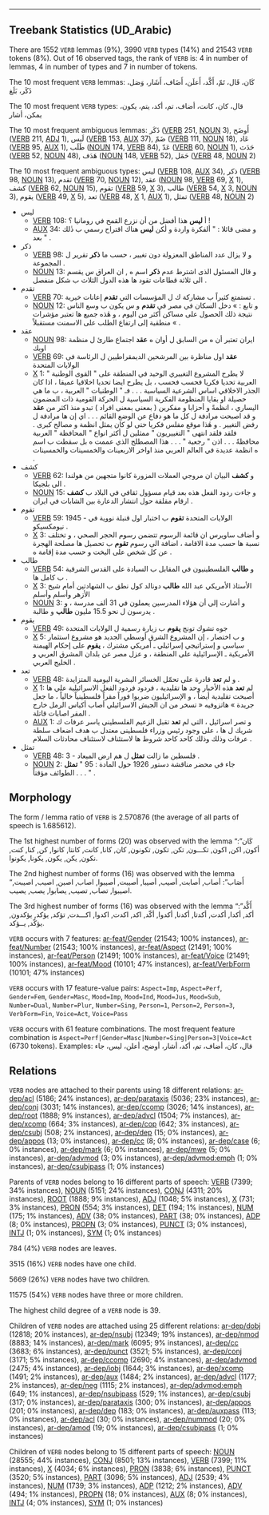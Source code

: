 

--------------------------------------------------------------------------------

## Treebank Statistics (UD_Arabic)

There are 1552 `VERB` lemmas (9%), 3990 `VERB` types (14%) and 21543 `VERB` tokens (8%).
Out of 16 observed tags, the rank of `VERB` is: 4 in number of lemmas, 4 in number of types and 7 in number of tokens.

The 10 most frequent `VERB` lemmas: كَان، قَال، تَمّ، أَكَّد، أَعلَن، أَضَاف، أَشَار، وَصَل، ذَكَر، بَلَغ

The 10 most frequent `VERB` types:  قال، كان، كانت، أضاف، تم، أكد، يتم، يكون، يمكن، أشار

The 10 most frequent ambiguous lemmas: ذَكَر ([VERB]() 251, [NOUN]() 3), أَوضَح ([VERB]() 211, [ADJ]() 1), لَيس ([VERB]() 153, [AUX]() 37), ضَمّ ([VERB]() 111, [NOUN]() 18), عَاد ([VERB]() 95, [AUX]() 1), طَلَب ([NOUN]() 174, [VERB]() 84), عَدّ ([VERB]() 60, [NOUN]() 1), حَدَث ([VERB]() 52, [NOUN]() 48), هَدَف ([NOUN]() 148, [VERB]() 52), حَمَل ([VERB]() 48, [NOUN]() 2)

The 10 most frequent ambiguous types:  ليس ([VERB]() 108, [AUX]() 34), ذكر ([VERB]() 98, [NOUN]() 13), تقدم ([VERB]() 70, [NOUN]() 12), عقد ([NOUN]() 98, [VERB]() 69, [X]() 1), كشف ([VERB]() 62, [NOUN]() 15), تقوم ([VERB]() 59, [X]() 3), طالب ([VERB]() 54, [X]() 3, [NOUN]() 3), يقوم ([VERB]() 49, [X]() 5), تعد ([VERB]() 48, [X]() 1, [AUX]() 1), تمثل ([VERB]() 48, [NOUN]() 2)


* ليس
  * [VERB]() 108: أ <b>ليس</b> هذا أفضل من أن نزرع القمح في رومانيا ؟ !
  * [AUX]() 34: و مضى قائلا : " ألفكرة واردة و لٰكن <b>ليس</b> هناك اقتراح رسمي ب ذٰلك بعد " .
* ذكر
  * [VERB]() 98: و لا يزال عدد المناطق المعزولة دون تغيير ، حسب ما <b>ذكر</b> تقرير ل المجموعة .
  * [NOUN]() 13: و قال المسئول الذى اشترط عدم <b>ذكر</b> اسم ه , ان العراق س يقسم الى ثلاثة قطاعات تقود ها هذه الدول الثلاث ب شكل منفصل .
* تقدم
  * [VERB]() 70: تستمتع كثيراً ب مشاركة ك ل المؤسسات التي <b>تقدم</b> إعانات خيرية .
  * [NOUN]() 12: و تابع : » دخل السكان في مصر في <b>تقدم</b> و س يكون ب وسع الناس نتيجة ذلك الحصول على مساكن أكثر من اليوم ، و هٰذه جميع ها تعتبر مؤشرات منطقية إلى ارتفاع الطلب على الاسمنت مستقبلاً « .
* عقد
  * [NOUN]() 98: ايران تعتبر أن ه من السابق ل أوان ه <b>عقد</b> اجتماع طارئ ل منظمة اوبك
  * [VERB]() 69: <b>عقد</b> اول مناظرة بين المرشحين الديمقراطيين ل الرئاسة فى الولايات المتحدة
  * [X]() 1: لا يطرح المشروع التغييري الوحيد في المنطقة على " القوى الوطنية " العربية تحديا فكريا فحسب فحسب ، بل يطرح ايضا تحديا اخلاقيا عميقا ، اذا كان الجذر الاخلاقي اساس الشرعية السياسية . . . فـ " الوطنيات " العربية ، ب ما هي حصيلة او بقايا المنظومة الفكرية السياسية ل الحركة القومية ذات المضمون اليساري ، انظمةً و أحزابا و مفكرين ( بمعنى بمعنى افراد ) تبدو منذ اكثر من <b>عقد</b> و قد اصبحت مرادفة ل كل ما هو دفاع عن الوضع القائم . . . اي إن ها مرادفة ل رفض التغيير . و هٰذا موقع مفلس فكريا حتى لو كان يمثل انظمة و مصالح كبرى . فلقد فلقد انتهى " التغييريون " ممثلين ل أكثر انواع " المحافظة " العربية محافظةً . . . اذن " رجعية " . . . هذا المصطلح الذي عممت ه بل سقطت ب اسم ه انظمة عديدة في العالم العربي منذ اواخر الاربعينات والخمسينات والخمسينات .
* كشف
  * [VERB]() 62: و <b>كشف</b> البيان ان مروجي العملات المزورة كانوا متجهين من هولندا الى بلجيكا .
  * [NOUN]() 15: و جاءت ردود الفعل هذه بعد قيام مسؤول ثقافي في البلاد ب <b>كشف</b> ارقام مقلقة حول انتشار الدعارة بين الشابات في ايران .
* تقوم
  * [VERB]() 59: 1945 - الولايات المتحدة <b>تقوم</b> ب اختبار اول قنبلة نووية في نيومكسيكو .
  * [X]() 3: و أضاف ساويرس ان قائمة الرسوم تتضمن رسوم الحجر الصحي ، و تختلف نسبة ها حسب مدة الاقامة ، اضافة الى رسوم <b>تقوم</b> ب تحصيل ها مصلحة الهجرة عن كل شخص على اليخت و حسب مدة إقامة ه .
* طالب
  * [VERB]() 54: و <b>طالب</b> الفلسطينيون في المقابل ب السيادة على القدس الشرقية ب كامل ها .
  * [X]() 3: الأستاذ الأمريكي عبد الله <b>طالب</b> دونالد كول نطق ب الشهادتين أمام شيخ الأزهر وأسلم وأسلم
  * [NOUN]() 3: و أشارت إلى أن هؤلاء المدرسين يعملون في 31 ألف مدرسة ، و يدرسون ل نحو 15.5 مليون <b>طالب</b> و طالبة .
* يقوم
  * [VERB]() 49: جوه تشوك تونج <b>يقوم</b> ب زيارة رسمية ل الولايات المتحدة
  * [X]() 5: و ب اختصار ، إن المشروع الشرق أوسطي الجديد هو مشروع استثمار سياسي و إستراتيجي إسرائيلي ـ أمريكي مشترك ، <b>يقوم</b> على إحكام الهيمنة الأمريكية ـ الإسرائيلية على المنطقة ، و عزل مصر عن بلدان المشرق العربي و الخليج العربي .
* تعد
  * [VERB]() 48: و لم <b>تعد</b> قادرة على تحمّل الخسائر البشرية اليومية المتزايدة .
  * [X]() 1: لم <b>تعد</b> هذه الأخبار وحد ها تقليدية ، فردود فردود الفعل الاسرائيلية علي ها أصبحت تقليدية أيضاً ، و الإسرائيليون ضربوا فوراً مقراً فلسطينياً خالياً ، ما جعل جريدة » هاتزوفيه « تسخر من ان الجيش الاسرائيلي أصاب أكياس الرمل خارج المقر اصابات قاتلة .
  * [AUX]() 1: و تصر اسرائيل ، التى لم <b>تعد</b> تقبل الزعيم الفلسطينى ياسر عرفات ك شريك ل ها ، على وجود رئيس وزراء فلسطينى معتدل ب هدف اضعاف سلطة عرفات وذلك وذلك كاحد كاحد شروط ها لاستئناف لاستئناف محادثات السلام .
* تمثل
  * [VERB]() 48: 3 - فلسطين ما زالت <b>تمثل</b> ل هم ارض الميعاد .
  * [NOUN]() 2: جاء في محضر مناقشة دستور 1926 حول المادة : 95 " <b>تمثل</b> الطوائف مؤقتاً . . . " .

## Morphology

The form / lemma ratio of `VERB` is 2.570876 (the average of all parts of speech is 1.685612).

The 1st highest number of forms (20) was observed with the lemma “كَان”: أكون, اكن, اكون, تكـــون, تكن, تكون, تكونون, كان, كانا, كانت, كانتا, كانوا, كن, كنا, كنت, نكون, يكن, يكون, يكونا, يكونوا.

The 2nd highest number of forms (16) was observed with the lemma “أَصَاب”: أصاب, أصابت, أصيب, أصيبا, أصيبت, أصيبوا, اصاب, اصبن, اصيب, اصيبت, اصيبوا, تصاب, تصيب, يصابوا, يصب, يصيب.

The 3rd highest number of forms (16) was observed with the lemma “أَكَّد”: أكد, أكدا, أكدت, أكدتا, أكدنا, أكدوا, أكّد, اكد, اكدت, اكدوا, اكـــدت, تؤكد, يؤكد, يؤكدون, يؤكّد, يــؤكد.

`VERB` occurs with 7 features: [ar-feat/Gender]() (21543; 100% instances), [ar-feat/Number]() (21543; 100% instances), [ar-feat/Aspect]() (21491; 100% instances), [ar-feat/Person]() (21491; 100% instances), [ar-feat/Voice]() (21491; 100% instances), [ar-feat/Mood]() (10101; 47% instances), [ar-feat/VerbForm]() (10101; 47% instances)

`VERB` occurs with 17 feature-value pairs: `Aspect=Imp`, `Aspect=Perf`, `Gender=Fem`, `Gender=Masc`, `Mood=Imp`, `Mood=Ind`, `Mood=Jus`, `Mood=Sub`, `Number=Dual`, `Number=Plur`, `Number=Sing`, `Person=1`, `Person=2`, `Person=3`, `VerbForm=Fin`, `Voice=Act`, `Voice=Pass`

`VERB` occurs with 61 feature combinations.
The most frequent feature combination is `Aspect=Perf|Gender=Masc|Number=Sing|Person=3|Voice=Act` (6730 tokens).
Examples: قال، كان، أضاف، تم، أكد، أشار، أوضح، أعلن، ليس، جاء


## Relations

`VERB` nodes are attached to their parents using 18 different relations: [ar-dep/acl]() (5186; 24% instances), [ar-dep/parataxis]() (5036; 23% instances), [ar-dep/conj]() (3031; 14% instances), [ar-dep/ccomp]() (3026; 14% instances), [ar-dep/root]() (1888; 9% instances), [ar-dep/advcl]() (1504; 7% instances), [ar-dep/xcomp]() (664; 3% instances), [ar-dep/cop]() (642; 3% instances), [ar-dep/csubj]() (508; 2% instances), [ar-dep/dep]() (15; 0% instances), [ar-dep/appos]() (13; 0% instances), [ar-dep/cc]() (8; 0% instances), [ar-dep/case]() (6; 0% instances), [ar-dep/mark]() (6; 0% instances), [ar-dep/mwe]() (5; 0% instances), [ar-dep/advmod]() (3; 0% instances), [ar-dep/advmod:emph]() (1; 0% instances), [ar-dep/csubjpass]() (1; 0% instances)

Parents of `VERB` nodes belong to 16 different parts of speech: [VERB]() (7399; 34% instances), [NOUN]() (5151; 24% instances), [CONJ]() (4311; 20% instances), [ROOT]() (1888; 9% instances), [ADJ]() (1048; 5% instances), [X]() (731; 3% instances), [PRON]() (554; 3% instances), [DET]() (194; 1% instances), [NUM]() (175; 1% instances), [ADV]() (38; 0% instances), [PART]() (38; 0% instances), [ADP]() (8; 0% instances), [PROPN]() (3; 0% instances), [PUNCT]() (3; 0% instances), [INTJ]() (1; 0% instances), [SYM]() (1; 0% instances)

784 (4%) `VERB` nodes are leaves.

3515 (16%) `VERB` nodes have one child.

5669 (26%) `VERB` nodes have two children.

11575 (54%) `VERB` nodes have three or more children.

The highest child degree of a `VERB` node is 39.

Children of `VERB` nodes are attached using 25 different relations: [ar-dep/dobj]() (12818; 20% instances), [ar-dep/nsubj]() (12349; 19% instances), [ar-dep/nmod]() (8883; 14% instances), [ar-dep/mark]() (6095; 9% instances), [ar-dep/cc]() (3683; 6% instances), [ar-dep/punct]() (3521; 5% instances), [ar-dep/conj]() (3171; 5% instances), [ar-dep/ccomp]() (2690; 4% instances), [ar-dep/advmod]() (2475; 4% instances), [ar-dep/iobj]() (1644; 3% instances), [ar-dep/xcomp]() (1491; 2% instances), [ar-dep/aux]() (1484; 2% instances), [ar-dep/advcl]() (1177; 2% instances), [ar-dep/neg]() (1115; 2% instances), [ar-dep/advmod:emph]() (649; 1% instances), [ar-dep/nsubjpass]() (529; 1% instances), [ar-dep/csubj]() (317; 0% instances), [ar-dep/parataxis]() (300; 0% instances), [ar-dep/appos]() (201; 0% instances), [ar-dep/dep]() (183; 0% instances), [ar-dep/auxpass]() (113; 0% instances), [ar-dep/acl]() (30; 0% instances), [ar-dep/nummod]() (20; 0% instances), [ar-dep/amod]() (19; 0% instances), [ar-dep/csubjpass]() (1; 0% instances)

Children of `VERB` nodes belong to 15 different parts of speech: [NOUN]() (28555; 44% instances), [CONJ]() (8501; 13% instances), [VERB]() (7399; 11% instances), [X]() (4034; 6% instances), [PRON]() (3838; 6% instances), [PUNCT]() (3520; 5% instances), [PART]() (3096; 5% instances), [ADJ]() (2539; 4% instances), [NUM]() (1739; 3% instances), [ADP]() (1212; 2% instances), [ADV]() (494; 1% instances), [PROPN]() (18; 0% instances), [AUX]() (8; 0% instances), [INTJ]() (4; 0% instances), [SYM]() (1; 0% instances)

